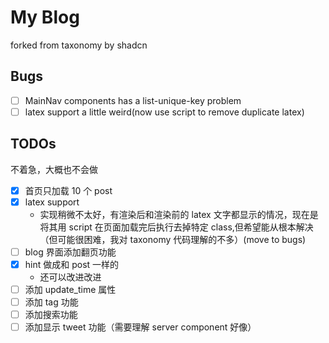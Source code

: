 # My Blog
forked from taxonomy by shadcn

## Bugs
* [ ] MainNav components has a list-unique-key problem
* [ ] latex support a little weird(now use script to remove duplicate latex)

## TODOs
不着急，大概也不会做

* [x] 首页只加载 10 个 post
* [x] latex support
  - 实现稍微不太好，有渲染后和渲染前的 latex 文字都显示的情况，现在是将其用 script 在页面加载完后执行去掉特定 class,但希望能从根本解决（但可能很困难，我对 taxonomy 代码理解的不多）(move to bugs)
* [ ] blog 界面添加翻页功能
* [x] hint 做成和 post 一样的
  - 还可以改进改进
* [ ] 添加 update_time 属性
* [ ] 添加 tag 功能
* [ ] 添加搜索功能
* [ ] 添加显示 tweet 功能（需要理解 server component 好像）
